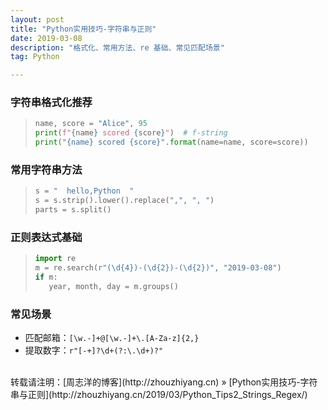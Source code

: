 ```yaml
---
layout: post
title: "Python实用技巧-字符串与正则"
date: 2019-03-08 
description: "格式化、常用方法、re 基础、常见匹配场景"
tag: Python 

---
```


### 字符串格式化推荐

>```python
>name, score = "Alice", 95
>print(f"{name} scored {score}")  # f-string
>print("{name} scored {score}".format(name=name, score=score))
>```

### 常用字符串方法

>```python
>s = "  hello,Python  "
>s = s.strip().lower().replace(",", ", ")
>parts = s.split()
>```

### 正则表达式基础

>```python
>import re
>m = re.search(r"(\d{4})-(\d{2})-(\d{2})", "2019-03-08")
>if m:
>    year, month, day = m.groups()
>```

### 常见场景

- 匹配邮箱：`[\w.-]+@[\w.-]+\.[A-Za-z]{2,}`
- 提取数字：`r"[-+]?\d+(?:\.\d+)?"`

<br>
转载请注明：[周志洋的博客](http://zhouzhiyang.cn) » [Python实用技巧-字符串与正则](http://zhouzhiyang.cn/2019/03/Python_Tips2_Strings_Regex/) 


